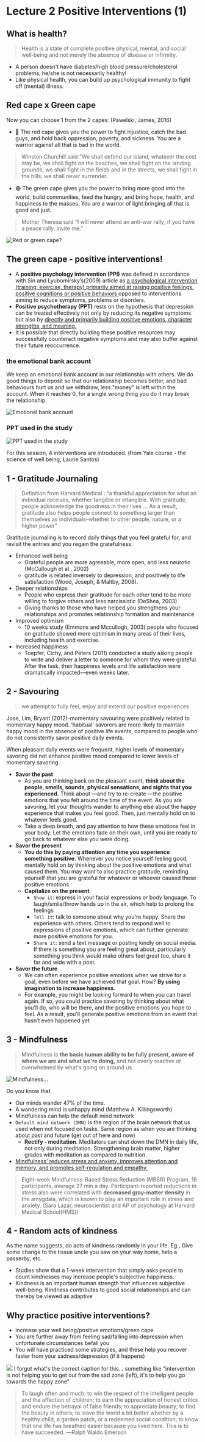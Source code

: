 # Lecture 2 Positive Interventions (1)

## What is health?
> Health is a state of complete positive physical, mental, and social well‐being and not merely the absence of disease or infirmity.
- A person doesn't have diabetes/high blood pressure/cholesterol problems, he/she is not necessarily healthy!
- Like physical health, you can build up psychological immunity to fight off (mental) illness.

## Red cape x Green cape
Now you can choose 1 from the 2 capes: (Pawelski, James, 2016)
- :red_circle: The red cape gives you the power to fight injustice, catch the bad guys, and hold back oppression, poverty, and sickness. You are a warrior against all that is bad in the world.
> Winston Churchill said “We shall defend our island, whatever the cost may be, we shall fight on the beaches, we shall fight on the landing grounds, we shall fight in the fields and in the streets, we shall fight in the hills; we shall never surrender.
- :green_circle: The green cape gives you the power to bring more good into the world, build communities, feed the hungry, and bring hope, health, and happiness to the masses. You are a warrior of light bringing all that is good and just. 
> Mother Theresa said “I will never attend an anti-war rally; if you have a peace rally, invite me."

![Red or green cape?](L2/red-green-capes.png)

## The green cape - positive interventions!
- A **positive psychology intervention (PPI)** was defined in accordance with Sin and Lyubomirsky’s(2009) article as <ins>a psychological intervention (training, exercise, therapy) primarily aimed at raising positive feelings, positive  cognitions or positive behaviors </ins> opposed to interventions aiming to reduce symptoms, problems or disorders.
- **Positive psychotherapy (PPT)** rests on the hypothesis that depression can be treated effectively not only by reducing its negative symptoms but also by <ins>directly and primarily building positive emotions, character strengths, and meaning.</ins>
- It is possible that directly building these positive resources may successfully counteract negative symptoms and may also buffer against their future reoccurrence.

### the emotional bank account 
We keep an emotional bank account in our relationship with others. We do good things to deposit so that our relationship becomes better, and bad behaviours hurt us and we withdraw, less "money" is left within the account. When it reaches 0, for a single wrong thing you do it may break the relationship.

![Emotional bank account](L2/emotional-bank-account.png)

### PPT used in the study
![PPT used in the study](L2/ppt-in-study.png)

For this session, 4 interventions are introduced. (from Yale course - the science of well being, Laurie Santos)

## 1 - Gratitude Journaling
> Definition from Harvard Medical : “a thankful appreciation for what an individual receives, whether tangible or intangible. With gratitude, people acknowledge the goodness in their lives … As a result, gratitude also helps people connect to something larger than themselves as individuals–whether to other people, nature, or a higher power"

Gratitude journaling is to record daily things that you feel grateful for, and revisit the entries and you regain the gratefulness.

- Enhanced well being
    - Grateful people are more agreeable, more open, and less neurotic (McCullough et al., 2002)
    - gratitude is related inversely to depression, and positively to life satisfaction (Wood, Joseph, & Maltby, 2008).
- Deeper relationships
    - People who express their gratitude for each other tend to be more willing to forgive others and less narcissistic (DeShea, 2003)
    - Giving thanks to those who have helped you strengthens your relationships and promotes relationship formation and maintenance
- Improved optimism
    - 10 weeks study (Emmons and Mccullogh, 2003) people who focused on gratitude showed more optimism in many areas of their lives, including health and exercise.
- Increased happiness
    - Toepfer, Cichy, and Peters (2011) conducted a study asking people to write and deliver a letter to someone for whom they were grateful. After the task, their happiness levels and life satisfaction were dramatically impacted—even weeks later.

## 2 - Savouring
>  we attempt to fully feel, enjoy and extend our positive experiences

Jose, Lim, Bryant (2012)-momentary savouring were positively related to momentary happy mood.
‘habitual’ savorers are more likely to maintain happy mood in the absence of positive life events, compared to people who do not consistently savor positive daily events.

When pleasant daily events were frequent, higher levels of momentary savoring did not enhance positive mood compared to lower levels of momentary savoring.

- **Savor the past**
    - As you are thinking back on the pleasant event, **think about the people, smells, sounds, physical sensations, and sights that you experienced.** Think about —and try to re-create —the positive emotions that you felt around the time of the event. As you are savoring, let your thoughts wander to anything else about the happy experience that makes you feel good. Then, just mentally hold on to whatever feels good.
    - Take a deep breath, and pay attention to how these emotions feel in your body. Let the emotions fade on their own, until you are ready to go back to whatever else you were doing.
- **Savor the present**
    - **You do this by paying attention any time you experience something positive.** Whenever you notice yourself feeling good, mentally hold on by thinking about the positive emotions and what caused them. You may want to also practice gratitude, reminding yourself that you are grateful for whatever or whoever caused these positive emotions.
    - **Capitalize on the present**
        - `Show it`: express in your facial expressions or body language. To laugh/smile/throw hands up in the air, which help to prolong the feelings
        - `Tell it`: talk to someone about why you're happy. Share the experience with others. Others tend to respond well to expressions of positive emotions, which can further generate more positive emotions for you.
        - `Share it`: send a text message or posting kindly on social media. If there is something you are feeling great about, particularly something you think would make others feel great too, share it far and wide with a post.
- **Savor the future**
    - We can often experience positive emotions when we strive for a goal, even before we have achieved that goal. How? **By using imagination to increase happiness.**
    - For example, you might be looking forward to when you can travel again. If so, you could practice savoring by thinking about what you’ll do, who will be there, and the positive emotions you hope to feel. As a result, you’ll generate positive emotions from an event that hasn’t even happened yet

## 3 - Mindfulness
> Mindfulness is **the basic human ability to be fully present, aware of where we are and what we're doing,** and not overly reactive or overwhelmed by what's going on around us.

![Mindfulness...](L2/mindfulness.png)

Do you know that
- Our minds wander 47% of the time.
- A wandering mind is unhappy mind (Matthew A. Killingsworth)
- Mindfulness can help the default mind network
- `Default mind network (DMN)` is the region of the brain network that us used when not focused on tasks. Same region as when you are thinking about past and future (get out of here and now)
    - **Rectify - meditation**. Meditators can shut down the DMN in daily life, not only during meditation. Strengthening brain matter, higher grades with meditation as compared to nutrition.
- <ins>Mindfulness’ reduces stress and anxiety, improves attention and memory, and promotes self-regulation and empathy.</ins>
    
> Eight-week Mindfulness-Based Stress Reduction (MBSR) Program, 16 participants, average 27 min a day. Participant-reported reductions in stress also were correlated with **decreased gray-matter density** in the amygdala, which is known to play an important role in stress and anxiety. (Sara Lazar, neuroscientist and AP of psychology at Harvard Medical School(HMS))

## 4 - Random acts of kindness
As the name suggests, do acts of kindness randomly in your life. Eg., Give some change to the tissue uncle you saw on your way home, help a passerby, etc.
- Studies show that a 1-week intervention that simply asks people to count kindnesses may increase people's subjective happiness.
- Kindness is an important human strength that influences subjective well-being. Kindness contributes to good social relationships and can thereby be viewed as adaptive

## Why practice positive interventions?
- increase your well being/positive emotions/green cape
- You are further away from feeling sad/falling into depression when unfortunate circumstances befall you
- You will have practiced some strategies, and these help you recover faster from your sadness/depression (if it happens)

![](L2/why-intervention.png)
I forgot what's the correct caption for this... something like "intervention is not helping you to get out from the sad zone (left), it's to help you go towards the happy zone" 

> To laugh often and much; to win the respect of the intelligent people and the affection of children; to earn the appreciation of honest critics and endure the betrayal of false friends; to appreciate beauty; to find the beauty in others; to leave the world a bit better whether by a healthy child, a garden patch, or a redeemed social condition; to know that one life has breathed easier because you lived here. This is to have succeeded.
―Ralph Waldo Emerson